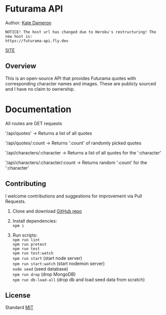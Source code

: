 # Futurama API

Author: [Kate Dameron](https://github.com/Katedam)

```
NOTICE! The host url has changed due to Heroku's restructuring! The new host is:
https://futurama-api.fly.dev
```

[SITE](https://futurama-api.fly.dev)

## Overview

This is an open-source API that provides Futurama quotes with corresponding character names and images. These are publicly sourced and I have no claim to ownership.

# Documentation

All routes are GET requests

'/api/quotes'
-> Returns a list of all quotes

'/api/quotes/:count
-> Returns ':count' of randomly picked quotes

'/api/characters/:character
-> Returns a list of all quotes for the ':character'

'/api/characters/:character/:count
-> Returns random ':count' for the ':character'

## Contributing

I welcome contributions and suggestions for improvement via Pull Requests.

1. Clone and download [GitHub repo](https://github.com/Katedam/futurama-api)

2. Install dependencies:\
   `npm i`

3. Run scripts:\
   `npm run lint`\
   `npm run pretest`\
   `npm run test`\
   `npm run test:watch`\
   `npm run start` (start node server)\
   `npm run start:watch` (start nodemon server)\
   `node seed` (seed database)\
   `npm run drop` (drop MongoDB)\
   `npm run db-load-all` (drop db and load seed data from scratch)

## License

Standard [MIT](/LICENSE.md)

